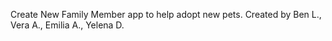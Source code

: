Create New Family Member app to help adopt new pets.
Created by Ben L., Vera A., Emilia A., Yelena D.
